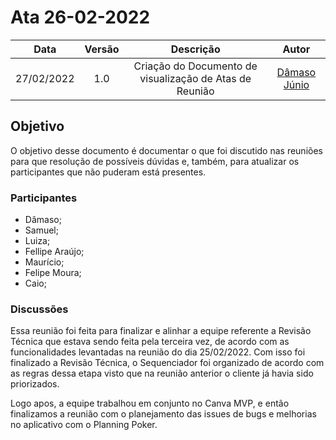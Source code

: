 # Ata 26-02-2022

|    Data    | Versão |                Descrição                |                     Autor                     |
| :--------: | :----: | :-------------------------------------: | :-------------------------------------------: |
| 27/02/2022 |  1.0   | Criação do Documento de visualização de Atas de Reunião| [Dâmaso Júnio](https://github.com/juniopereirab) |

## Objetivo
<p>O objetivo desse documento é documentar o que foi discutido nas reuniões para que resolução de possíveis dúvidas e, também, para atualizar os participantes que não puderam está presentes.</p>

### Participantes
* Dâmaso;
* Samuel;
* Luiza;
* Fellipe Araújo;
* Maurício;
* Felipe Moura;
* Caio;

### Discussões

Essa reunião foi feita para finalizar e alinhar a equipe referente a Revisão Técnica que estava sendo feita pela terceira vez, de acordo com as funcionalidades levantadas na reunião do dia 25/02/2022. Com isso foi finalizado a Revisão Técnica, o Sequenciador foi organizado de acordo com as regras dessa etapa visto que na reunião anterior o cliente já havia sido priorizados. 

Logo apos, a equipe trabalhou em conjunto no Canva MVP, e então finalizamos a reunião com o planejamento das issues de bugs e melhorias no aplicativo com o Planning Poker.